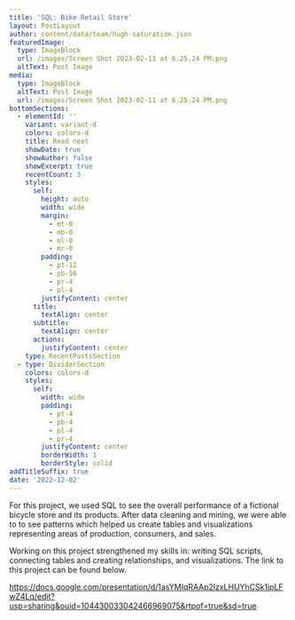 ```yaml
---
title: 'SQL: Bike Retail Store'
layout: PostLayout
author: content/data/team/hugh-saturation.json
featuredImage:
  type: ImageBlock
  url: /images/Screen Shot 2023-02-11 at 6.25.24 PM.png
  altText: Post Image
media:
  type: ImageBlock
  altText: Post Image
  url: /images/Screen Shot 2023-02-11 at 6.25.24 PM.png
bottomSections:
  - elementId: ''
    variant: variant-d
    colors: colors-d
    title: Read next
    showDate: true
    showAuthor: false
    showExcerpt: true
    recentCount: 3
    styles:
      self:
        height: auto
        width: wide
        margin:
          - mt-0
          - mb-0
          - ml-0
          - mr-0
        padding:
          - pt-12
          - pb-56
          - pr-4
          - pl-4
        justifyContent: center
      title:
        textAlign: center
      subtitle:
        textAlign: center
      actions:
        justifyContent: center
    type: RecentPostsSection
  - type: DividerSection
    colors: colors-d
    styles:
      self:
        width: wide
        padding:
          - pt-4
          - pb-4
          - pl-4
          - pr-4
        justifyContent: center
        borderWidth: 1
        borderStyle: solid
addTitleSuffix: true
date: '2022-12-02'
---
```

For this project, we used SQL to see the overall performance of a fictional bicycle store and its products. After data cleaning and mining, we were able to to see patterns which helped us create tables and visualizations representing areas of production, consumers, and sales.

Working on this project strengthened my skills in: writing SQL scripts, connecting tables and creating relationships, and visualizations. The link to this project can be found below.

<https://docs.google.com/presentation/d/1asYMIqRAAp2lzxLHUYhCSk1ipLFwZ4Lq/edit?usp=sharing&ouid=104430033042466969075&rtpof=true&sd=true>

>

